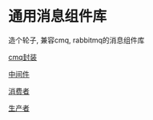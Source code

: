 # 通用消息组件库
造个轮子, 兼容cmq, rabbitmq的消息组件库

[cmq封装](mq/transports/CMQ.py)

[中间件](mq/broker.py)

[消费者](mq/consumer.py)

[生产者](mq/producer.py)